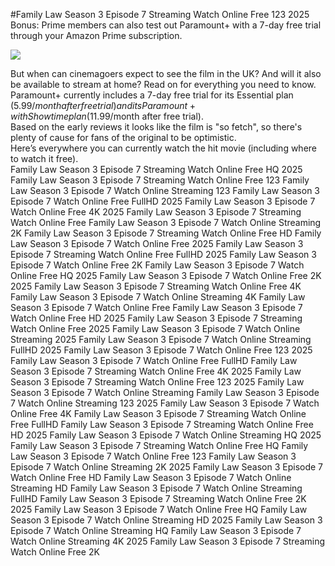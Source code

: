 #Family Law Season 3 Episode 7 Streaming Watch Online Free 123 2025  
Bonus: Prime members can also test out Paramount+ with a 7-day free trial through your Amazon Prime subscription.  
  
[![](https://i.imgur.com/qSNzIqt.png)](https://movie.rssnews.media/kfMwDlyxi.php)  
  
But when can cinemagoers expect to see the film in the UK? And will it also be available to stream at home? Read on for everything you need to know.  
Paramount+ currently includes a 7-day free trial for its Essential plan ($5.99/month after free trial) and its Paramount+ with Showtime plan ($11.99/month after free trial).  
Based on the early reviews it looks like the film is "so fetch", so there's plenty of cause for fans of the original to be optimistic.  
Here’s everywhere you can currently watch the hit movie (including where to watch it free).  
Family Law Season 3 Episode 7 Streaming Watch Online Free HQ 2025
Family Law Season 3 Episode 7 Streaming Watch Online Free 123
Family Law Season 3 Episode 7 Watch Online Streaming 123
Family Law Season 3 Episode 7 Watch Online Free FullHD 2025
Family Law Season 3 Episode 7 Watch Online Free 4K 2025
Family Law Season 3 Episode 7 Streaming Watch Online Free
Family Law Season 3 Episode 7 Watch Online Streaming 2K
Family Law Season 3 Episode 7 Streaming Watch Online Free HD
Family Law Season 3 Episode 7 Watch Online Free 2025
Family Law Season 3 Episode 7 Streaming Watch Online Free FullHD 2025
Family Law Season 3 Episode 7 Watch Online Free 2K
Family Law Season 3 Episode 7 Watch Online Free HQ 2025
Family Law Season 3 Episode 7 Watch Online Free 2K 2025
Family Law Season 3 Episode 7 Streaming Watch Online Free 4K
Family Law Season 3 Episode 7 Watch Online Streaming 4K
Family Law Season 3 Episode 7 Watch Online Free
Family Law Season 3 Episode 7 Watch Online Free HD 2025
Family Law Season 3 Episode 7 Streaming Watch Online Free 2025
Family Law Season 3 Episode 7 Watch Online Streaming 2025
Family Law Season 3 Episode 7 Watch Online Streaming FullHD 2025
Family Law Season 3 Episode 7 Watch Online Free 123 2025
Family Law Season 3 Episode 7 Watch Online Free FullHD
Family Law Season 3 Episode 7 Streaming Watch Online Free 4K 2025
Family Law Season 3 Episode 7 Streaming Watch Online Free 123 2025
Family Law Season 3 Episode 7 Watch Online Streaming
Family Law Season 3 Episode 7 Watch Online Streaming 123 2025
Family Law Season 3 Episode 7 Watch Online Free 4K
Family Law Season 3 Episode 7 Streaming Watch Online Free FullHD
Family Law Season 3 Episode 7 Streaming Watch Online Free HD 2025
Family Law Season 3 Episode 7 Watch Online Streaming HQ 2025
Family Law Season 3 Episode 7 Streaming Watch Online Free HQ
Family Law Season 3 Episode 7 Watch Online Free 123
Family Law Season 3 Episode 7 Watch Online Streaming 2K 2025
Family Law Season 3 Episode 7 Watch Online Free HD
Family Law Season 3 Episode 7 Watch Online Streaming HD
Family Law Season 3 Episode 7 Watch Online Streaming FullHD
Family Law Season 3 Episode 7 Streaming Watch Online Free 2K 2025
Family Law Season 3 Episode 7 Watch Online Free HQ
Family Law Season 3 Episode 7 Watch Online Streaming HD 2025
Family Law Season 3 Episode 7 Watch Online Streaming HQ
Family Law Season 3 Episode 7 Watch Online Streaming 4K 2025
Family Law Season 3 Episode 7 Streaming Watch Online Free 2K